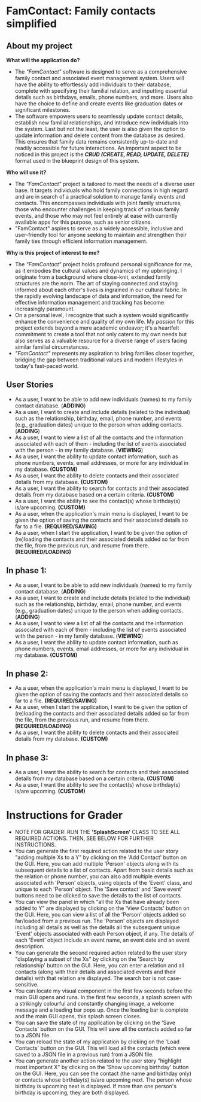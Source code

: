 # FamContact: Family contacts simplified

## About my project

**What will the application do?**

- The *"FamContact"* software is designed to serve 
as a comprehensive family contact and associated 
event management system. Users will have the ability 
to effortlessly add individuals to their database, 
complete with specifying their familial relation, and 
inputting essential details such as birthdays, emails, 
phone numbers, and more. Users also have the choice 
to define and create events like graduation dates or 
significant milestones. 
- The software empowers users to seamlessly update 
contact details, establish new familial relationships, 
and introduce new individuals into the system. Last 
but not the least, the user is also given the option 
to update information and delete content from the 
database as desired. This ensures that family data 
remains consistently up-to-date and readily accessible 
for future interactions. An important aspect to be 
noticed in this project is the ***CRUD (CREATE, READ, UPDATE, DELETE)*** format used in the
blueprint design of this system.

**Who will use it?**

- The *"FamContact"* project is tailored to meet the 
needs of a diverse user base. It targets individuals 
who hold family connections in high regard and are in 
search of a practical solution to manage family events 
and contacts. This encompasses individuals with joint 
family structures, those who encounter challenges in 
keeping track of various family events, and those who 
may not feel entirely at ease with currently available 
apps for this purpose, such as senior citizens.
- "FamContact" aspires to serve as a widely 
accessible, inclusive and user-friendly tool for 
anyone seeking to maintain and strengthen their 
family ties through efficient information management.

**Why is this project of interest to me?**

- The *"FamContact"* project holds profound personal 
significance for me, as it embodies the cultural values
and dynamics of my upbringing. I originate from a 
background where close-knit, extended family structures 
are the norm. The art of staying connected and staying 
informed about each other's lives is ingrained in our 
cultural fabric. In the rapidly evolving landscape of 
data and information, the need for effective 
information management and tracking has become 
increasingly paramount. 
- On a personal level, I recognize that such a system 
would significantly enhance the convenience and quality 
of my own life. My *passion* for this project extends 
beyond a mere academic endeavor; it's a heartfelt 
commitment to create a tool that not only caters to my 
own needs but also serves as a valuable resource for a 
diverse range of users facing similar familial 
circumstances.
- *"FamContact"* represents my aspiration to bring 
families closer together, bridging the gap between 
traditional values and modern lifestyles in today's 
fast-paced world.

## User Stories

- As a user, I want to be able to add new 
individuals (names) to my family contact database. 
(**ADDING**) 
- As a user, I want to create and include details
(related to the individual) such as the relationship, 
birthday, email, phone number, and events 
(e.g., graduation dates) unique to the person when 
adding contacts. (**ADDING**)
- As a user, I want to view a list of all the 
contacts and the information associated with 
each of them - including the list of events associated
with the person - in my family database. (**VIEWING**)
- As a user, I want the ability to update 
contact information, such as phone numbers, events, 
email addresses, or more for any individual in my 
database. **(CUSTOM)**
- As a user, I want the ability to delete
contacts and their associated details from my
database. **(CUSTOM)**
- As a user, I want the ability to search
for contacts and their associated details from my
database based on a certain criteria. **(CUSTOM)**
- As a user, I want the ability to see the contact(s) whose
birthday(s) is/are upcoming. **(CUSTOM)**
- As a user, when the application's main menu is
displayed, I want to be given the option of saving
the contacts and their associated details so far to
a file. **(REQUIRED/SAVING)**
- As a user, when I start the application, I want to
be given the option of (re)loading the contacts and
their associated details added so far from the file,
from the previous run, and resume from there.
**(REQUIRED/LOADING)**
## In phase 1:
- As a user, I want to be able to add new
individuals (names) to my family contact database.
(**ADDING**)
- As a user, I want to create and include details
(related to the individual) such as the relationship,
birthday, email, phone number, and events
(e.g., graduation dates) unique to the person when
adding contacts. (**ADDING**)
- As a user, I want to view a list of all the
contacts and the information associated with
each of them - including the list of events associated
with the person - in my family database. (**VIEWING**)
- As a user, I want the ability to update
contact information, such as phone numbers, events,
email addresses, or more for any individual in my
database. **(CUSTOM)**

## In phase 2:
- As a user, when the application's main menu is 
displayed, I want to be given the option of saving 
the contacts and their associated details so far to 
a file. **(REQUIRED/SAVING)**
- As a user, when I start the application, I want to 
be given the option of (re)loading the contacts and 
their associated details added so far from the file, 
from the previous run, and resume from there.
**(REQUIRED/LOADING)**
- As a user, I want the ability to delete
contacts and their associated details from my
database. **(CUSTOM)**

## In phase 3:
- As a user, I want the ability to search
for contacts and their associated details from my
database based on a certain criteria. **(CUSTOM)**
- As a user, I want the ability to see the contact(s) whose
birthday(s) is/are upcoming. **(CUSTOM)**

# Instructions for Grader
- NOTE FOR GRADER: RUN THE **'SplashScreen'** CLASS TO SEE ALL 
REQUIRED ACTIONS. THEN, SEE BELOW FOR FURTHER INSTRUCTIONS.
- You can generate the first required action related to 
the user story "adding multiple Xs to a Y" by clicking on
the 'Add Contact' button on the GUI. Here, you can add 
multiple 'Person' objects along with its subsequent 
details to a list of contacts. Apart from basic details 
such as the relation or phone number, you can also add 
multiple events associated with 'Person' objects, using 
objects of the 'Event' class, and unique to each 'Person' 
object. The 'Save contact' and 'Save event' buttons need
to be clicked to save the details to the list of contacts.
- You can view the panel in which "all the Xs that have
already been added to Y" are displayed by clicking on 
the 'View Contacts' button on the GUI. Here, you can 
view a list of all the 'Person' objects added so far/loaded
from a previous run. The 'Person' objects are displayed 
including all details as well as the details all the 
subsequent unique 'Event' objects associated with each 
Person object, if any. The details of each 'Event' object 
include an event name, an event date and an event description.
- You can generate the second required action related to the 
user story "displaying a subset of the Xs" by clicking on the
'Search by relationship' button on the GUI. Here, you can enter 
a relation and all contacts (along with their details and associated
events and their details) with that relation are displayed. The 
search bar is not case-sensitive.
- You can locate my visual component in the first few seconds
before the main GUI opens and runs. In the first few seconds,
a splash screen with a strikingly colourful and constantly 
changing image, a welcome message and a loading bar pops up. 
Once the loading bar is complete and the main GUI opens, this 
splash screen closes.
- You can save the state of my application by clicking on 
the 'Save Contacts' button on the GUI. This will save all the 
contacts added so far to a JSON file.
- You can reload the state of my application by clicking on
the 'Load Contacts' button on the GUI. This will load all the
contacts (which were saved to a JSON file in a previous run) 
from a JSON file.
- You can generate another action related to the
user story "highlight most important X" by clicking on the
'Show upcoming birthday' button on the GUI. Here, you can see
the contact (the name and birthday only) or contacts whose 
birthday(s) is/are upcoming next. The person whose birthday 
is upcoming next is displayed. If more than one person's 
birthday is upcoming, they are both displayed.


